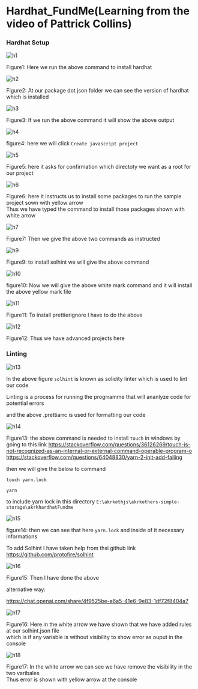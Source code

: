 # Hardhat_FundMe(Learning from the video of Pattrick Collins)

### Hardhat Setup

![h1](https://github.com/C191068/Ali_Khatami_Hardhat1/assets/89090776/4fcd03b3-15a3-4815-8c52-48e6e8cec05e)

Figure1: Here we run the above command to install hardhat <br>

![h2](https://github.com/C191068/Ali_Khatami_Hardhat1/assets/89090776/51f6002f-5039-48af-8728-55e7bb3e653b)

Figure2: At our package dot json folder we can see the version of hardhat which is installed <br>

![h3](https://github.com/C191068/Ali_Khatami_Hardhat1/assets/89090776/f919cf84-f8c1-4132-91de-fd5c7621eb7e)

Figure3: If we run the above command it will show the above output

![h4](https://github.com/C191068/Ali_Khatami_Hardhat1/assets/89090776/4b143ade-2765-47b2-bf2d-6bef952d1eab)

figure4: here we will click ```Create javascript project``` <br>

![h5](https://github.com/C191068/Ali_Khatami_Hardhat1/assets/89090776/e0afa713-cec8-4844-9d7a-592a7aca0bef)

Figure5: here it asks for confirmation which directoty we want as a root for our project <br>


![h6](https://github.com/C191068/Ali_Khatami_Hardhat1/assets/89090776/d34a0f93-7af5-4815-91d1-030898ac61bc)

Figure6: here it instructs us to install some packages to run the sample project sown with yellow arrow <br>
Thus we have typed the command to install those packages shown with white arrow <br>

![h7](https://github.com/C191068/Ali_Khatami_Hardhat1/assets/89090776/af01dca7-d55e-4b64-82c7-d85efdad17d8)

Figure7: Then we give the above two commands as instructed <br>





![h9](https://github.com/C191068/Ali_Khatami_Hardhat1/assets/89090776/8c27e25b-fe98-4b1e-8504-423fa0c84896)

Figure9: to install solhint we will give the above command <br>

![h10](https://github.com/C191068/Ali_Khatami_Hardhat1/assets/89090776/b2b4d25f-1f70-4fbf-8ea0-b4961d4d9f0a)

figure10: Now we will give the above white mark command and it will install the above yellow mark file <br>

![h11](https://github.com/C191068/Ali_Khatami_Hardhat1/assets/89090776/a10c9d31-0143-4a19-96b5-d40ced660aad)

Figure11: To install prettierignore I have to do the above <br>

![h12](https://github.com/C191068/Ali_Khatami_Hardhat1/assets/89090776/761aa332-1464-4fdc-8698-f74fd07ae2ba)

Figure12: Thus we have advanced projects here <br>


### Linting


![h13](https://github.com/C191068/Ali_Khatami_Hardhat1/assets/89090776/03d9ac29-ddd3-4890-a8e7-e5fdf732b16f)

In the above figure ```solhint``` is known as solidity linter which is used to lint our code <br>

Linting is a process for running the progrramme that will ananlyze code for potential errors <br>

and the above .prettiarrc is used for formatting our code 


![h14](https://github.com/C191068/Ali_Khatami_Hardhat1/assets/89090776/eb0f1f8c-c7d8-4fbb-93d0-7e21f7024843)

Figure13: the above command is needed to install ```touch``` in windows by going to this link https://stackoverflow.com/questions/36126269/touch-is-not-recognized-as-an-internal-or-external-command-operable-program-o  <br>
https://stackoverflow.com/questions/64048830/yarn-2-init-add-failing


then we will give the below to command 

```
touch yarn.lock

yarn

```

to include yarn lock in this directory ```E:\akrkethjs\akrkethers-simple-storage\akrkhardhatFundme``` <br>


![h15](https://github.com/C191068/Ali_Khatami_Hardhat1/assets/89090776/3a2daca6-2059-4f25-8a66-30cfa1515599)

figure14: then we can see that here ```yarn.lock``` and inside of it necessary informations <br>

To add Solhint I have taken help from thsi github link   https://github.com/protofire/solhint<br>

![h16](https://github.com/C191068/Ali_Khatami_Hardhat1/assets/89090776/06e6a99c-745e-4fea-949e-5015e48f13c4)

Figure15: Then I have done the above <br>

alternative way:

https://chat.openai.com/share/4f9525be-a6a5-41e6-9e83-1df72f8404a7


![h17](https://github.com/C191068/Ali_Khatami_Hardhat1/assets/89090776/b09cf37e-0e59-4753-9977-2429fcbaa0f9)

Figure16: Here in the white arrow we have shown that we have added  rules at our solhint.json file <br>
which is if any variable is without visibility to show error as ouput in the console <br>

![h18](https://github.com/C191068/Ali_Khatami_Hardhat1/assets/89090776/11f1d71a-a39d-4841-b2a6-641a43886038)

Figure17: In the white arrow we can see we have remove the visibility in the two varibales <br>
Thus error is shown with yellow arrow at the console <br>





